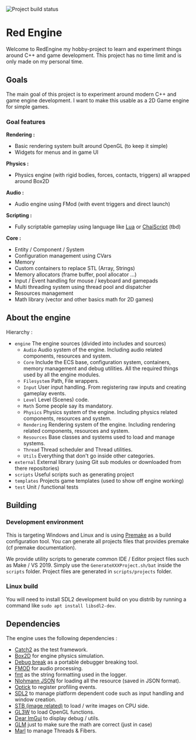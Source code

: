 ![Project build status](https://github.com/Elercia/red-engine/workflows/CI%20Workflow/badge.svg?branch=develop)
# Red Engine

Welcome to RedEngine my hobby-project to learn and experiment things around C++ and game development. This project has no time limit and is only made on my personal time.

## Goals
The main goal of this project is to experiment around modern C++ and game engine development. I want to make this usable as a 2D Game engine for simple games. 

### Goal features

**Rendering :**
* Basic rendering system built around OpenGL (to keep it simple)
* Widgets for menus and in game UI

**Physics :**
* Physics engine (with rigid bodies, forces, contacts, triggers) all wrapped around Box2D

**Audio :**
* Audio engine using FMod (with event triggers and direct launch)

**Scripting :**
* Fully scriptable gameplay using language like [Lua](https://www.lua.org/) or [ChaiScript](https://chaiscript.com/) (tbd)

**Core :**
* Entity / Component / System
* Configuration management using CVars
* Memory
 * Custom containers to replace STL (Array, Strings)
 * Memory allocators (frame buffer, pool allocator ...)
* Input / Event handling for mouse / keyboard and gamepads
* Multi threading system using thread pool and dispatcher
* Resources management
* Math library (vector and other basics math for 2D games)

## About the engine

Hierarchy :
- ``engine`` The engine sources (divided into includes and sources)
    - ``Audio`` Audio system of the engine. Including audio related components, resources and system.
    - ``Core`` Include the ECS base, configuration system, containers, memory management and debug utilities. All the required things used by all the engine modules.
    - ``Filesystem`` Path, File wrappers. 
    - ``Input`` User input handling. From registering raw inputs and creating gameplay events.
    - ``Level`` Level (Scenes) code. 
    - ``Math`` Some people say its mandatory. 
    - ``Physics`` Physics system of the engine. Including physics related components, resources and system.
    - ``Rendering`` Rendering system of the engine. Including rendering related components, resources and system.
    - ``Resources`` Base classes and systems used to load and manage systems.
    - ``Thread`` Thread scheduler and Thread utilities.
    - ``Utils`` Everything that don't go inside other categories.
- ``external`` External library (using Git sub modules or downloaded from there repositories)
- ``scripts`` Useful scripts such as generating project
- ``templates`` Projects game templates (used to show off engine working) 
- ``test`` Unit / functional tests

## Building
### Development environment

This is targeting Windows and Linux and is using [Premake](https://github.com/premake/premake-core) as a build configuration tool.
You can generate all projects files that provides premake (cf premake documentation).

We provide utility scripts to generate common IDE / Editor project files such as Make / VS 2019. 
Simply use the ``GenerateXXXProject.sh/bat`` inside the ``scripts`` folder.
Project files are generated in ``scripts/projects`` folder.

### Linux build

You will need to install SDL2 development build on you distrib by running a command like ``sudo apt install libsdl2-dev``.

## Dependencies
The engine uses the following dependencies :
- [Catch2](https://github.com/catchorg/Catch2) as the test framework.
- [Box2D](https://github.com/erincatto/box2d) for engine physics simulation.
- [Debug break](https://github.com/scottt/debugbreak) as a portable debugger breaking tool.
- [FMOD](https://www.fmod.com/) for audio processing.
- [fmt](https://github.com/fmtlib/fmt) as the string formatting used in the logger.
- [Nlohmann JSON](https://github.com/nlohmann/json) for loading all the resource (saved in JSON format).
- [Optick](https://optick.dev/) to register profiling events.
- [SDL2](https://www.libsdl.org/) to manage platform dependent code such as input handling and window creation.
- [STB (image related)](https://github.com/nothings/stb) to load / write images on CPU side.
- [GL3W](https://github.com/skaslev/gl3w) to load OpenGL functions.  
- [Dear ImGui](https://github.com/ocornut/imgui) to display debug / utils.
- [GLM](https://github.com/g-truc/glm) just to make sure the math are correct (just in case)
- [Marl](https://github.com/google/marl) to manage Threads & Fibers.
